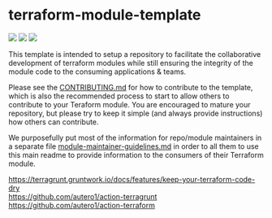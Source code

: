 # terraform-module-template

![](https://github.com/jsimoni-org/terraform-module-template/workflows/Terraform%20GitHub%20Actions/badge.svg) ![](https://github.com/jsimoni-org/terraform-module-template/workflows/Generate%20Terraform%20docs/badge.svg) ![](https://github.com/jsimoni-org/terraform-module-template/workflows/Checkov%20Security%20Scan/badge.svg)

This template is intended to setup a repository to facilitate the collaborative development of terraform modules while still ensuring the integrity of the module code to the consuming applications & teams.  

Please see the [CONTRIBUTING.md](CONTRIBUTING.md) for how to contribute to the template, which is also the recommended process to start to allow others to contribute to your Teraform module.  You are encouraged to mature your repository, but please try to keep it simple (and always provide instructions) how others can contribute.

We purposefully put most of the information for repo/module maintainers in a separate file [module-maintainer-guidelines.md](module-maintainer-guidelines.md) in order to all them to use this main readme to provide information to the consumers of their Terraform module.


https://terragrunt.gruntwork.io/docs/features/keep-your-terraform-code-dry <br /> 
https://github.com/autero1/action-terragrunt <br /> 
https://github.com/autero1/action-terraform <br /> 
